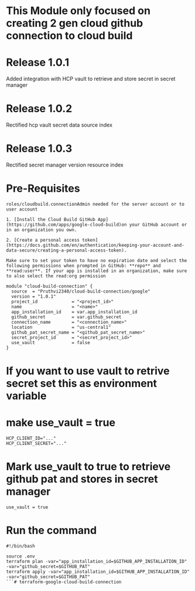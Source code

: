 # This Module only focused on creating 2 gen cloud github connection to cloud build

# Release 1.0.1
Added integration with HCP vault to retrieve and store secret in secret manager

# Release 1.0.2
Rectified hcp vault secret data source index

# Release 1.0.3
Rectified secret manager version resource index


# Pre-Requisites
```
roles/cloudbuild.connectionAdmin needed for the server account or to user account

1. [Install the Cloud Build GitHub App](https://github.com/apps/google-cloud-build)on your GitHub account or in an organization you own.

2. [Create a personal access token](https://docs.github.com/en/authentication/keeping-your-account-and-data-secure/creating-a-personal-access-token).

Make sure to set your token to have no expiration date and select the following permissions when prompted in GitHub: **repo** and **read:user**. If your app is installed in an organization, make sure to also select the read:org permission
```
```
module "cloud-build-connection" {
  source  = "Pruthvi2340/cloud-build-connection/google"
  version = "1.0.1"
  project_id             = "<project_id>"
  name                   = "<name>"
  app_installation_id    = var.app_installation_id
  github_secret          = var.github_secret
  connection_name        = "<connection_name>"
  location               = "us-central1"
  github_pat_secret_name = "<github_pat_secret_name>"
  secret_project_id      = "<secret_project_id>"
  use_vault              = false
}
```
# If you want to use vault to retrive secret set this as environment variable

# make use_vault = true
```
HCP_CLIENT_ID="..."
HCP_CLIENT_SECRET="..."
```
# Mark use_vault to true to retrieve github pat and stores in secret manager
```
use_vault = true
```

# Run the command 
```
#!/bin/bash

source .env
terraform plan -var="app_installation_id=$GITHUB_APP_INSTALLATION_ID" -var="github_secret=$GITHUB_PAT"
terraform apply -var="app_installation_id=$GITHUB_APP_INSTALLATION_ID" -var="github_secret=$GITHUB_PAT"
```# terraform-google-cloud-build-connection
